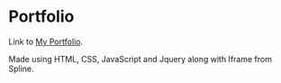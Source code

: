 # Portfolio

Link to [My Portfolio](https://kunaldemla.github.io/Portfolio/).


Made using HTML, CSS, JavaScript and Jquery along with Iframe from Spline.